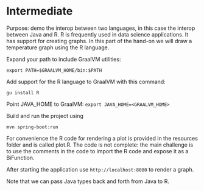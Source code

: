 # Intermediate

Purpose: demo the interop between two languages, in this case the interop between Java and R. R is frequently used in data science applications. 
It has support for creating graphs. In this part of the hand-on we will draw a temperature graph using the R language.

Expand your path to include GraalVM utilities:

``export PATH=$GRAALVM_HOME/bin:$PATH``

Add support for the R language to GraalVM with this command:

``gu install R``

Point JAVA_HOME to GraalVM:
``export JAVA_HOME=<GRAALVM_HOME>``

Build and run the project using

``mvn spring-boot:run``

For convenience the R code for rendering a plot is provided in the resources folder and is called plot.R. The code is not complete: the main challenge is to use the comments in the code to import the R code and expose it as a BiFunction.

After starting the application use
``http://localhost:8080``
to render a graph.

Note that we can pass Java types back and forth from Java to R.





